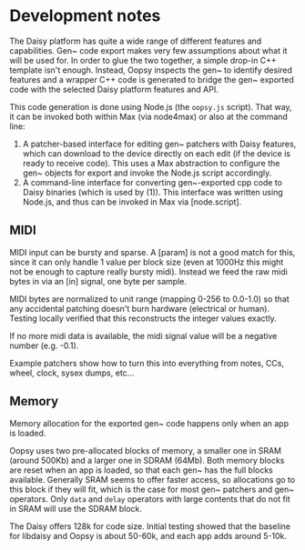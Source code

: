 # Development notes

The Daisy platform has quite a wide range of different features and capabilities. Gen~ code export makes very few assumptions about what it will be used for. In order to glue the two together, a simple drop-in C++ template isn't enough. Instead, Oopsy inspects the gen~ to identify desired features and a wrapper C++ code is generated to bridge the gen~ exported code with the selected Daisy platform features and API. 

This code generation is done using Node.js (the `oopsy.js` script). That way, it can be invoked both within Max (via node4max) or also at the command line:

1. A patcher-based interface for editing gen~ patchers with Daisy features, which can download to the device directly on each edit (if the device is ready to receive code). This uses a Max abstraction to configure the gen~ objects for export and invoke the Node.js script accordingly.
2. A command-line interface for converting gen~-exported cpp code to Daisy binaries (which is used by (1)). This interface was written using Node.js, and thus can be invoked in Max via [node.script]. 

## MIDI

MIDI input can be bursty and sparse. A [param] is not a good match for this, since it can only handle 1 value per block size (even at 1000Hz this might not be enough to capture really bursty midi). Instead we feed the raw midi bytes in via an [in] signal, one byte per sample. 

MIDI bytes are normalized to unit range (mapping 0-256 to 0.0-1.0) so that any accidental patching doesn't burn hardware (electrical or human). Testing locally verified that this reconstructs the integer values exactly. 

If no more midi data is available, the midi signal value will be a negative number (e.g. -0.1).

Example patchers show how to turn this into everything from notes, CCs, wheel, clock, sysex dumps, etc... 

## Memory

Memory allocation for the exported gen~ code happens only when an app is loaded. 

Oopsy uses two pre-allocated blocks of memory, a smaller one in SRAM (around 500Kb) and a larger one in SDRAM (64Mb). Both memory blocks are reset when an app is loaded, so that each gen~ has the full blocks available. Generally SRAM seems to offer faster access, so allocations go to this block if they will fit, which is the case for most gen~ patchers and gen~ operators. Only `data` and `delay` operators with large contents that do not fit in SRAM will use the SDRAM block.

The Daisy offers 128k for code size. Initial testing showed that the baseline for libdaisy and Oopsy is about 50-60k, and each app adds around 5-10k. 